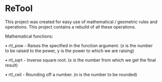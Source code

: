 # ReTool
This project was created for easy use of mathematical / geometric rules and operations. This project contains a rebuild of all these operations.

Mathematical functions:

• rtl_pow - Raises the specified in the function argument. (x is the number to be raised to the power, y is the power to which we are raising)

• rtl_sqrt - Inverse square root. (x is the number from which we get the final result)

• rtl_ceil - Rounding off a number. (n is the number to be rounded)
